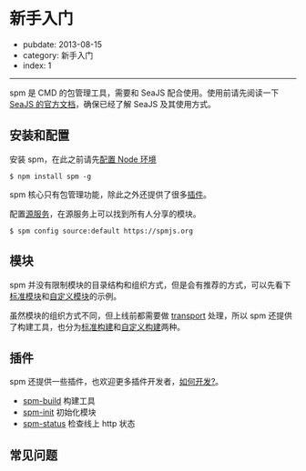 # 新手入门

- pubdate: 2013-08-15
- category: 新手入门
- index: 1

---

spm 是 CMD 的包管理工具，需要和 SeaJS 配合使用。使用前请先阅读一下 [SeaJS 的官方文档](http://seajs.org/)，确保已经了解 SeaJS 及其使用方式。

## 安装和配置

安装 spm，在此之前请先[配置 Node 环境](./environment.html)

```
$ npm install spm -g
```

spm 核心只有包管理功能，除此之外还提供了很多[插件](../cli/help.html)。

配置[源服务](https://spmjs.org/)，在源服务上可以找到所有人分享的模块。

```
$ spm config source:default https://spmjs.org
```

## 模块

spm 并没有限制模块的目录结构和组织方式，但是会有推荐的方式，可以先看下[标准模块](https://github.com/spmjs/spm-build/tree/master/examples/simple)和[自定义模块](https://github.com/spmjs/spm-build/tree/master/examples/simple-grunt)的示例。

虽然模块的组织方式不同，但上线前都需要做 [transport](./transport.html) 处理，所以 spm 还提供了构建工具，也分为[标准构建](./spm-build.html)和[自定义构建](./grunt-build.html)两种。

## 插件

spm 还提供一些插件，也欢迎更多插件开发者，[如何开发?](../api/develop-plugin.html)。

- [spm-build](../cli/build.html) 构建工具
- [spm-init](../cli/init.html) 初始化模块
- [spm-status](../cli/status.html) 检查线上 http 状态

## 常见问题





